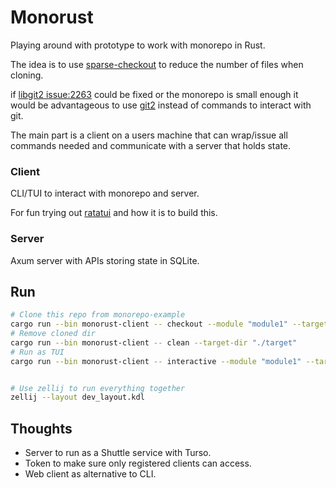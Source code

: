 # Monorust
Playing around with prototype to work with monorepo in Rust.

The idea is to use [sparse-checkout](https://github.blog/2020-01-17-bring-your-monorepo-down-to-size-with-sparse-checkout/) to reduce the number of files when cloning.

if [libgit2 issue:2263](https://github.com/libgit2/libgit2/issues/2263) could be fixed or the monorepo is small enough it would be advantageous to use [git2](https://crates.io/crates/git2) instead of commands to interact with git.

The main part is a client on a users machine that can wrap/issue all commands needed and communicate with a server that holds state.

### Client
CLI/TUI to interact with monorepo and server.

For fun trying out [ratatui](https://ratatui.rs) and how it is to build this.

### Server
Axum server with APIs storing state in SQLite.

## Run
```sh
# Clone this repo from monorepo-example
cargo run --bin monorust-client -- checkout --module "module1" --target-dir "./target"
# Remove cloned dir
cargo run --bin monorust-client -- clean --target-dir "./target"
# Run as TUI
cargo run --bin monorust-client -- interactive --module "module1" --target-dir "./target"


# Use zellij to run everything together
zellij --layout dev_layout.kdl
```

## Thoughts
- Server to run as a Shuttle service with Turso.
- Token to make sure only registered clients can access.
- Web client as alternative to CLI. 


